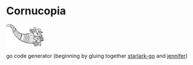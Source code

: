 # Cornucopia

<img src="https://github.com/dvaumoron/cornucopia/raw/main/logo/cornucopialogo.png" width="100">

go code generator (beginning by gluing together [starlark-go](https://pkg.go.dev/go.starlark.net/starlark) and [jennifer](https://pkg.go.dev/github.com/dave/jennifer))
